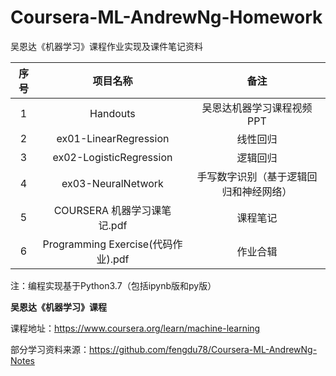 # Coursera-ML-AndrewNg-Homework
吴恩达《机器学习》课程作业实现及课件笔记资料

| 序号 |              项目名称              |                  备注                  |
| :--: | :--------------------------------: | :------------------------------------: |
|  1   |              Handouts              |       吴恩达机器学习课程视频PPT        |
|  2   |       ex01-LinearRegression        |                线性回归                |
|  3   |      ex02-LogisticRegression       |                逻辑回归                |
|  4   |         ex03-NeuralNetwork         | 手写数字识别（基于逻辑回归和神经网络） |
|  5   |    COURSERA 机器学习课笔记.pdf     |                课程笔记                |
|  6   | Programming Exercise(代码作业).pdf |                作业合辑                |

注：编程实现基于Python3.7（包括ipynb版和py版）

**吴恩达《机器学习》课程**

课程地址：https://www.coursera.org/learn/machine-learning

部分学习资料来源：https://github.com/fengdu78/Coursera-ML-AndrewNg-Notes
